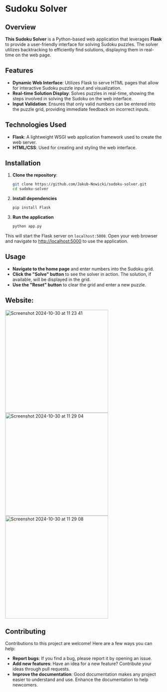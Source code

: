 # Sudoku Solver

## Overview
**This Sudoku Solver** is a Python-based web application that leverages **Flask** to provide a user-friendly interface for solving Sudoku puzzles. The solver utilizes backtracking to efficiently find solutions, displaying them in real-time on the web page.

## Features
- **Dynamic Web Interface**: Utilizes Flask to serve HTML pages that allow for interactive Sudoku puzzle input and visualization.
- **Real-time Solution Display**: Solves puzzles in real-time, showing the steps involved in solving the Sudoku on the web interface.
- **Input Validation**: Ensures that only valid numbers can be entered into the puzzle grid, providing immediate feedback on incorrect inputs.

## Technologies Used
- **Flask**: A lightweight WSGI web application framework used to create the web server.
- **HTML/CSS**: Used for creating and styling the web interface.

## Installation

1. **Clone the repository**:
   ```bash
   git clone https://github.com/Jakub-Nowicki/sudoku-solver.git
   cd sudoku-solver
   
2. **Install dependencies**
   ```bash
   pip install Flask
   
3. **Run the application**
   ```bash
   python app.py
   
This will start the Flask server on `localhost:5000`. Open your web browser and navigate to [http://localhost:5000](http://localhost:5000) to use the application.
   
## Usage

- **Navigate to the home page** and enter numbers into the Sudoku grid.
- **Click the "Solve" button** to see the solver in action. The solution, if available, will be displayed in the grid.
- **Use the "Reset" button** to clear the grid and enter a new puzzle.

## Website:
<img width="330" alt="Screenshot 2024-10-30 at 11 23 41" src="https://github.com/user-attachments/assets/e2f6d157-e33f-4ab3-bba2-04d9f6b9b003">
<img width="330" alt="Screenshot 2024-10-30 at 11 29 04" src="https://github.com/user-attachments/assets/fab7a3c5-9d3f-4af0-91e1-aafb30bf6db5">
<img width="330" alt="Screenshot 2024-10-30 at 11 29 08" src="https://github.com/user-attachments/assets/ad2ec2bf-42a9-4cd7-b8b2-a29df1954168">


## Contributing

Contributions to this project are welcome! Here are a few ways you can help:
- **Report bugs**: If you find a bug, please report it by opening an issue.
- **Add new features**: Have an idea for a new feature? Contribute your ideas through pull requests.
- **Improve the documentation**: Good documentation makes any project easier to understand and use. Enhance the documentation to help newcomers.
